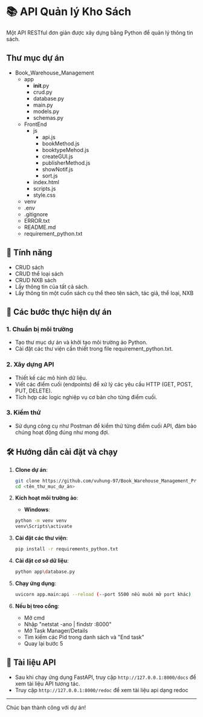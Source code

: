 
# 📚 API Quản lý Kho Sách

Một API RESTful đơn giản được xây dựng bằng Python để quản lý thông tin sách.

## Thư mục dự án
- Book_Warehouse_Management
	- app
		- __init__.py
		- crud.py
		- database.py
		- main.py
		- models.py
		- schemas.py
	- FrontEnd
		- js
			- api.js
			- bookMethod.js
			- booktypeMehod.js
			- createGUI.js
			- publisherMethod.js
			- showNotif.js
			- sort.js
		- index.html
		- scripts.js
		- style.css
	- venv
	- .env
	- .gitignore
	- ERROR.txt
	- README.md
	- requirement_python.txt

## 🌟 Tính năng
- CRUD sách
- CRUD thể loại sách
- CRUD NXB sách
- Lấy thông tin của tất cả sách.
- Lấy thông tin một cuốn sách cụ thể theo tên sách, tác giả, thể loại, NXB

## 🚀 Các bước thực hiện dự án

### 1. Chuẩn bị môi trường
- Tạo thư mục dự án và khởi tạo môi trường ảo Python.
- Cài đặt các thư viện cần thiết trong file requirement_python.txt.

### 2. Xây dựng API
- Thiết kế các mô hình dữ liệu.
- Viết các điểm cuối (endpoints) để xử lý các yêu cầu HTTP (GET, POST, PUT, DELETE).
- Tích hợp các logic nghiệp vụ cơ bản cho từng điểm cuối.

### 3. Kiểm thử
- Sử dụng công cụ như Postman để kiểm thử từng điểm cuối API, đảm bảo chúng hoạt động đúng như mong đợi.

## 🛠️ Hướng dẫn cài đặt và chạy
1.  **Clone dự án**:
    ```bash
    git clone https://github.com/vuhung-97/Book_Warehouse_Management_Project.git
    cd <tên_thư_mục_dự_án>
    ```

2.  **Kích hoạt môi trường ảo**:
    * **Windows**: 
	```bash
	python -m venv venv
	venv\Scripts\activate
	```

3.  **Cài đặt các thư viện**:
    ```bash
    pip install -r requirements_python.txt
    ```

4.  **Cài đặt cơ sở dữ liệu**:
    ```bash
    python app\database.py
    ```

5.  **Chạy ứng dụng**:
    ```bash
    uvicorn app.main:api --reload (--port 5500 nếu muốn mở port khác)
    ```
6. **Nếu bị treo cổng**:
    - Mở cmd
    - Nhập "netstat -ano | findstr :8000"
    - Mở Task Manager/Details
    - Tìm kiếm các Pid trong danh sách và "End task"
    - Quay lại bước 5

## 📝 Tài liệu API
- Sau khi chạy ứng dụng FastAPI, truy cập `http://127.0.0.1:8000/docs` để xem tài liệu API tương tác. 
- Truy cập `http://127.0.0.1:8000/redoc` để xem tài liệu api dạng redoc

---

Chúc bạn thành công với dự án!